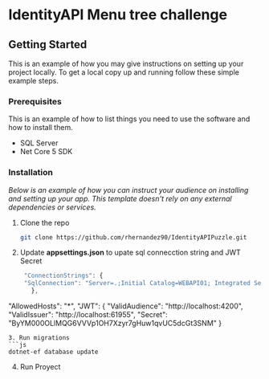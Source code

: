 # IdentityAPI Menu tree challenge

<!-- GETTING STARTED -->
## Getting Started

This is an example of how you may give instructions on setting up your project locally.
To get a local copy up and running follow these simple example steps.

### Prerequisites

This is an example of how to list things you need to use the software and how to install them.
* SQL Server
* Net Core 5 SDK

### Installation

_Below is an example of how you can instruct your audience on installing and setting up your app. This template doesn't rely on any external dependencies or services._

1. Clone the repo
   ```sh
   git clone https://github.com/rhernandez90/IdentityAPIPuzzle.git   
   ```
2. Update **appsettings.json** to upate sql connecction string and JWT Secret
   ```js
    "ConnectionStrings": {
    "SqlConnection": "Server=.;Initial Catalog=WEBAPI01; Integrated Security=true; MultipleActiveResultSets=True;"
      },

  "AllowedHosts": "*",
  "JWT": {
    "ValidAudience": "http://localhost:4200",
    "ValidIssuer": "http://localhost:61955",
    "Secret": "ByYM000OLlMQG6VVVp1OH7Xzyr7gHuw1qvUC5dcGt3SNM"
   }
   ```
3. Run migrations
   ```js
   dotnet-ef database update
   ```
   
4. Run Proyect



